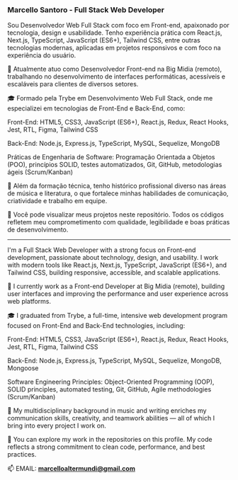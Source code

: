 ### Marcello Santoro - Full Stack Web Developer

Sou Desenvolvedor Web Full Stack com foco em Front-end, apaixonado por tecnologia, design e usabilidade. Tenho experiência prática com React.js, Next.js, TypeScript, JavaScript (ES6+), Tailwind CSS, entre outras tecnologias modernas, aplicadas em projetos responsivos e com foco na experiência do usuário.

📍 Atualmente atuo como Desenvolvedor Front-end na Big Midia (remoto), trabalhando no desenvolvimento de interfaces performáticas, acessíveis e escaláveis para clientes de diversos setores.

🎓 Formado pela Trybe em Desenvolvimento Web Full Stack, onde me especializei em tecnologias de Front-End e Back-End, como:

Front-End: HTML5, CSS3, JavaScript (ES6+), React.js, Redux, React Hooks, Jest, RTL, Figma, Tailwind CSS

Back-End: Node.js, Express.js, TypeScript, MySQL, Sequelize, MongoDB

Práticas de Engenharia de Software: Programação Orientada a Objetos (POO), princípios SOLID, testes automatizados, Git, GitHub, metodologias ágeis (Scrum/Kanban)

💼 Além da formação técnica, tenho histórico profissional diverso nas áreas de música e literatura, o que fortalece minhas habilidades de comunicação, criatividade e trabalho em equipe.

📁 Você pode visualizar meus projetos neste repositório. Todos os códigos refletem meu comprometimento com qualidade, legibilidade e boas práticas de desenvolvimento.

-----------------------------------------------------

I'm a Full Stack Web Developer with a strong focus on Front-end development, passionate about technology, design, and usability. I work with modern tools like React.js, Next.js, TypeScript, JavaScript (ES6+), and Tailwind CSS, building responsive, accessible, and scalable applications.

📍 I currently work as a Front-end Developer at Big Midia (remote), building user interfaces and improving the performance and user experience across web platforms.

🎓 I graduated from Trybe, a full-time, intensive web development program focused on Front-End and Back-End technologies, including:

Front-End: HTML5, CSS3, JavaScript (ES6+), React.js, Redux, React Hooks, Jest, RTL, Figma, Tailwind CSS

Back-End: Node.js, Express.js, TypeScript, MySQL, Sequelize, MongoDB, Mongoose

Software Engineering Principles: Object-Oriented Programming (OOP), SOLID principles, automated testing, Git, GitHub, Agile methodologies (Scrum/Kanban)

💼 My multidisciplinary background in music and writing enriches my communication skills, creativity, and teamwork abilities — all of which I bring into every project I work on.

📁 You can explore my work in the repositories on this profile. My code reflects a strong commitment to clean code, performance, and best practices.


📫 EMAIL: **marcelloaltermundi@gmail.com**
